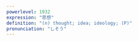 ```yaml
---
powerlevel: 1932
expression: "思想"
definition: "(n) thought; idea; ideology; (P)"
pronunciation: "しそう"
---
```

